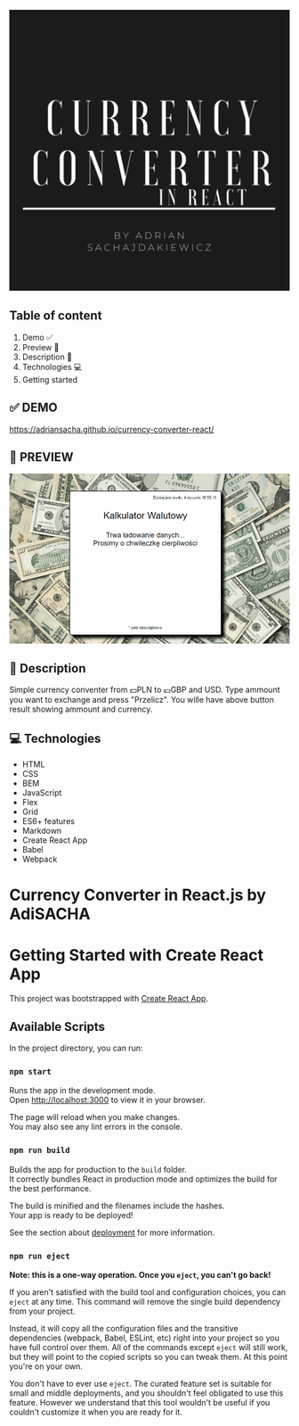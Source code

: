 ![Currency Converter with REACT](currencyConverter.png)

## Table of content
1. Demo ✅
1. Preview 👀
1. Description 📒
1. Technologies 💻
1. Getting started

## ✅ DEMO
https://adriansacha.github.io/currency-converter-react/

## 👀 PREVIEW
![Currency Converter React Demo](public/currencyConverterReact.gif)

## 📒 Description
Simple currency conventer from 💵PLN to 💷GBP and USD.
Type ammount you want to exchange and press "Przelicz". You wille have above button result showing ammount and currency.

## 💻 Technologies
* HTML
* CSS
* BEM
* JavaScript
* Flex
* Grid 
* ES6+ features
* Markdown
* Create React App
* Babel
* Webpack


# Currency Converter in React.js by AdiSACHA

# Getting Started with Create React App

This project was bootstrapped with [Create React App](https://github.com/facebook/create-react-app).

## Available Scripts
In the project directory, you can run:

### `npm start`
Runs the app in the development mode.\
Open [http://localhost:3000](http://localhost:3000) to view it in your browser.

The page will reload when you make changes.\
You may also see any lint errors in the console.


### `npm run build`
Builds the app for production to the `build` folder.\
It correctly bundles React in production mode and optimizes the build for the best performance.

The build is minified and the filenames include the hashes.\
Your app is ready to be deployed!

See the section about [deployment](https://facebook.github.io/create-react-app/docs/deployment) for more information.

### `npm run eject`

**Note: this is a one-way operation. Once you `eject`, you can't go back!**

If you aren't satisfied with the build tool and configuration choices, you can `eject` at any time. This command will remove the single build dependency from your project.

Instead, it will copy all the configuration files and the transitive dependencies (webpack, Babel, ESLint, etc) right into your project so you have full control over them. All of the commands except `eject` will still work, but they will point to the copied scripts so you can tweak them. At this point you're on your own.

You don't have to ever use `eject`. The curated feature set is suitable for small and middle deployments, and you shouldn't feel obligated to use this feature. However we understand that this tool wouldn't be useful if you couldn't customize it when you are ready for it.